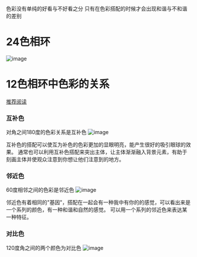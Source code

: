色彩没有单纯的好看与不好看之分  只有在色彩搭配的时候才会出现和谐与不和谐的差别
# 24色相环
![image](./imgs/1.png)
# 12色相环中色彩的关系
[推荐阅读](http://www.shejidaren.com/浅谈色彩学：对比色配色.html)
### 互补色
对角之间180度的色彩关系是互补色
![image](./imgs/2.png)

互补色的搭配可以使互为补色的色彩更加的显眼明亮，能产生很好的吸引眼球的效果。
通常也可以利用互补色搭配来突出主体，让主体渐渐融入背景元素，有助于刻画主体并使观众注意到你想让他们注意到的地方。

### 邻近色
60度相邻之间的色彩是邻近色
![image](./imgs/3.png)

邻近色有着相同的"基因"，搭配在一起会有一种我中有你的的感觉，可以看出来是一个系列的颜色，有一种和谐和自然的感觉。
可以用一个系列的邻近色来表达某一种特征。

### 对比色
120度角之间的两个颜色为对比色
![image](./imgs/4.png)

